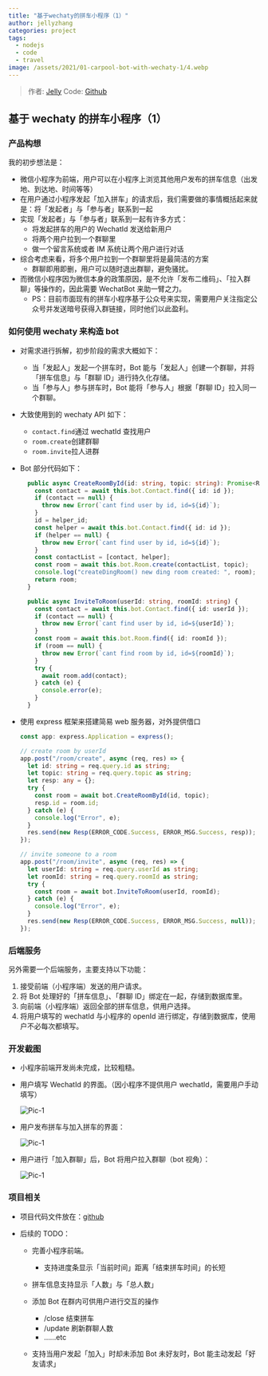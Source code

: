 ```yaml
---
title: "基于wechaty的拼车小程序（1）"
author: jellyzhang
categories: project
tags:
  - nodejs
  - code
  - travel
image: /assets/2021/01-carpool-bot-with-wechaty-1/4.webp
---
```


> 作者: [Jelly](https://github.com/jellyZhang)
> Code: [Github](https://github.com/JellyZhang/rw-helper-back)

## 基于 wechaty 的拼车小程序（1）

### 产品构想

我的初步想法是：

- 微信小程序为前端，用户可以在小程序上浏览其他用户发布的拼车信息（出发地、到达地、时间等等）
- 在用户通过小程序发起「加入拼车」的请求后，我们需要做的事情概括起来就是：将「发起者」与「参与者」联系到一起
- 实现「发起者」与「参与者」联系到一起有许多方式：
  - 将发起拼车的用户的 WechatId 发送给新用户
  - 将两个用户拉到一个群聊里
  - 做一个留言系统或者 IM 系统让两个用户进行对话
- 综合考虑来看，将多个用户拉到一个群聊里将是最简洁的方案
  - 群聊即用即删，用户可以随时退出群聊，避免骚扰。
- 而微信小程序因为微信本身的政策原因，是不允许「发布二维码」、「拉入群聊」等操作的，因此需要 WechatBot 来助一臂之力。
  - PS：目前市面现有的拼车小程序基于公众号来实现，需要用户关注指定公众号并发送暗号获得入群链接，同时他们以此盈利。

### 如何使用 wechaty 来构造 bot

- 对需求进行拆解，初步阶段的需求大概如下：

  - 当「发起人」发起一个拼车时，Bot 能与「发起人」创建一个群聊，并将「拼车信息」与「群聊 ID」进行持久化存储。
  - 当「参与人」参与拼车时，Bot 能将「参与人」根据「群聊 ID」拉入同一个群聊。

- 大致使用到的 wechaty API 如下：

  - `contact.find`通过 wechatId 查找用户
  - `room.create`创建群聊
  - `room.invite`拉人进群

- Bot 部分代码如下：

  ```typescript
    public async CreateRoomById(id: string, topic: string): Promise<Room> {
      const contact = await this.bot.Contact.find({ id: id });
      if (contact == null) {
        throw new Error(`cant find user by id, id=${id}`);
      }
      id = helper_id;
      const helper = await this.bot.Contact.find({ id: id });
      if (helper == null) {
        throw new Error(`cant find user by id, id=${id}`);
      }
      const contactList = [contact, helper];
      const room = await this.bot.Room.create(contactList, topic);
      console.log("createDingRoom() new ding room created: ", room);
      return room;
    }

    public async InviteToRoom(userId: string, roomId: string) {
      const contact = await this.bot.Contact.find({ id: userId });
      if (contact == null) {
        throw new Error(`cant find user by id, id=${userId}`);
      }
      const room = await this.bot.Room.find({ id: roomId });
      if (room == null) {
        throw new Error(`cant find room by id, id=${roomId}`);
      }
      try {
        await room.add(contact);
      } catch (e) {
        console.error(e);
      }
    }
  ```

- 使用 express 框架来搭建简易 web 服务器，对外提供借口

  ```typescript
  const app: express.Application = express();

  // create room by userId
  app.post("/room/create", async (req, res) => {
    let id: string = req.query.id as string;
    let topic: string = req.query.topic as string;
    let resp: any = {};
    try {
      const room = await bot.CreateRoomById(id, topic);
      resp.id = room.id;
    } catch (e) {
      console.log("Error", e);
    }
    res.send(new Resp(ERROR_CODE.Success, ERROR_MSG.Success, resp));
  });

  // invite someone to a room
  app.post("/room/invite", async (req, res) => {
    let userId: string = req.query.userId as string;
    let roomId: string = req.query.roomId as string;
    try {
      const room = await bot.InviteToRoom(userId, roomId);
    } catch (e) {
      console.log("Error", e);
    }
    res.send(new Resp(ERROR_CODE.Success, ERROR_MSG.Success, null));
  });
  ```

### 后端服务

另外需要一个后端服务，主要支持以下功能：

1. 接受前端（小程序端）发送的用户请求。
2. 将 Bot 处理好的「拼车信息」、「群聊 ID」绑定在一起，存储到数据库里。
3. 向前端（小程序端）返回全部的拼车信息，供用户选择。
4. 将用户填写的 wechatId 与小程序的 openId 进行绑定，存储到数据库，使用户不必每次都填写。

### 开发截图

- 小程序前端开发尚未完成，比较粗糙。

- 用户填写 WechatId 的界面。（因小程序不提供用户 wechatId，需要用户手动填写）

  ![Pic-1](/assets/2021/01-carpool-bot-with-wechaty-1/2.webp)

- 用户发布拼车与加入拼车的界面：

  ![Pic-1](/assets/2021/01-carpool-bot-with-wechaty-1/1.webp)

- 用户进行「加入群聊」后，Bot 将用户拉入群聊（bot 视角）：

  ![Pic-1](/assets/2021/01-carpool-bot-with-wechaty-1/3.webp)

### 项目相关

- 项目代码文件放在：[github](https://github.com/JellyZhang/rw-helper-back/tree/master/wechat-bot)

- 后续的 TODO：

  - 完善小程序前端。

    - 支持进度条显示「当前时间」距离「结束拼车时间」的长短

  - 拼车信息支持显示「人数」与「总人数」

  - 添加 Bot 在群内可供用户进行交互的操作

    - /close 结束拼车
    - /update 刷新群聊人数
    - ……etc

  - 支持当用户发起「加入」时却未添加 Bot 未好友时，Bot 能主动发起「好友请求」
